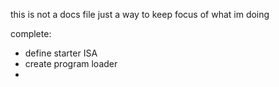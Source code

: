 this is not a docs file
just a way to keep focus of what im doing

complete:
* define starter ISA
* create program loader 
* 